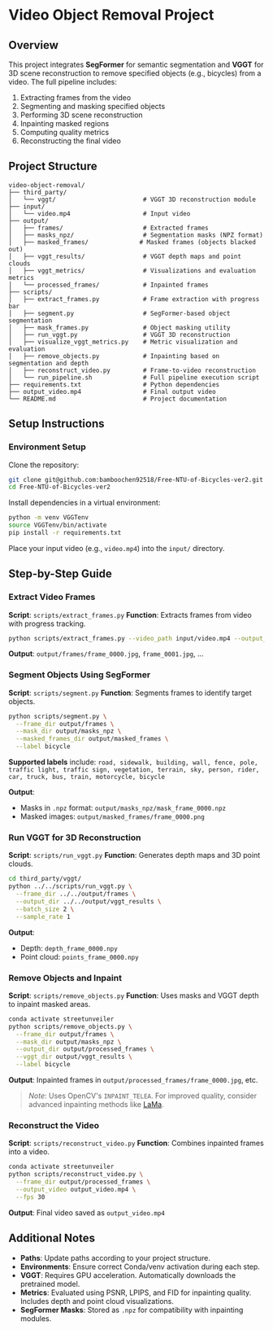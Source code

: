 # Video Object Removal Project

## Overview

This project integrates **SegFormer** for semantic segmentation and **VGGT** for 3D scene reconstruction to remove specified objects (e.g., bicycles) from a video. The full pipeline includes:

1. Extracting frames from the video
2. Segmenting and masking specified objects
3. Performing 3D scene reconstruction
4. Inpainting masked regions
5. Computing quality metrics
6. Reconstructing the final video

## Project Structure

```
video-object-removal/
├── third_party/
│   └── vggt/                        # VGGT 3D reconstruction module
├── input/
│   └── video.mp4                    # Input video
├── output/
│   ├── frames/                      # Extracted frames
│   ├── masks_npz/                   # Segmentation masks (NPZ format)
│   ├── masked_frames/              # Masked frames (objects blacked out)
│   ├── vggt_results/                # VGGT depth maps and point clouds
│   ├── vggt_metrics/                # Visualizations and evaluation metrics
│   └── processed_frames/            # Inpainted frames
├── scripts/
│   ├── extract_frames.py            # Frame extraction with progress bar
│   ├── segment.py                   # SegFormer-based object segmentation
│   ├── mask_frames.py               # Object masking utility
│   ├── run_vggt.py                  # VGGT 3D reconstruction
│   ├── visualize_vggt_metrics.py    # Metric visualization and evaluation
│   ├── remove_objects.py            # Inpainting based on segmentation and depth
│   ├── reconstruct_video.py         # Frame-to-video reconstruction
│   └── run_pipeline.sh              # Full pipeline execution script
├── requirements.txt                 # Python dependencies
├── output_video.mp4                 # Final output video
└── README.md                        # Project documentation
```

## Setup Instructions

### Environment Setup

Clone the repository:

```bash
git clone git@github.com:bamboochen92518/Free-NTU-of-Bicycles-ver2.git
cd Free-NTU-of-Bicycles-ver2
```

Install dependencies in a virtual environment:

```bash
python -m venv VGGTenv
source VGGTenv/bin/activate
pip install -r requirements.txt
```

Place your input video (e.g., `video.mp4`) into the `input/` directory.

## Step-by-Step Guide

### Extract Video Frames

**Script**: `scripts/extract_frames.py`
**Function**: Extracts frames from video with progress tracking.

```bash
python scripts/extract_frames.py --video_path input/video.mp4 --output_dir output/frames
```

**Output**: `output/frames/frame_0000.jpg`, `frame_0001.jpg`, ...

### Segment Objects Using SegFormer

**Script**: `scripts/segment.py`
**Function**: Segments frames to identify target objects.

```bash
python scripts/segment.py \
  --frame_dir output/frames \
  --mask_dir output/masks_npz \
  --masked_frames_dir output/masked_frames \
  --label bicycle
```

**Supported labels** include:
`road, sidewalk, building, wall, fence, pole, traffic light, traffic sign, vegetation, terrain, sky, person, rider, car, truck, bus, train, motorcycle, bicycle`

**Output**:

* Masks in `.npz` format: `output/masks_npz/mask_frame_0000.npz`
* Masked images: `output/masked_frames/frame_0000.png`

### Run VGGT for 3D Reconstruction

**Script**: `scripts/run_vggt.py`
**Function**: Generates depth maps and 3D point clouds.

```bash
cd third_party/vggt/
python ../../scripts/run_vggt.py \
  --frame_dir ../../output/frames \
  --output_dir ../../output/vggt_results \
  --batch_size 2 \
  --sample_rate 1
```

**Output**:

* Depth: `depth_frame_0000.npy`
* Point cloud: `points_frame_0000.npy`

### Remove Objects and Inpaint

**Script**: `scripts/remove_objects.py`
**Function**: Uses masks and VGGT depth to inpaint masked areas.

```bash
conda activate streetunveiler
python scripts/remove_objects.py \
  --frame_dir output/frames \
  --mask_dir output/masks_npz \
  --output_dir output/processed_frames \
  --vggt_dir output/vggt_results \
  --label bicycle
```

**Output**:
Inpainted frames in `output/processed_frames/frame_0000.jpg`, etc.

> *Note*: Uses OpenCV's `INPAINT_TELEA`. For improved quality, consider advanced inpainting methods like [LaMa](https://github.com/advimman/lama).

### Reconstruct the Video

**Script**: `scripts/reconstruct_video.py`
**Function**: Combines inpainted frames into a video.

```bash
conda activate streetunveiler
python scripts/reconstruct_video.py \
  --frame_dir output/processed_frames \
  --output_video output_video.mp4 \
  --fps 30
```

**Output**: Final video saved as `output_video.mp4`

## Additional Notes

* **Paths**: Update paths according to your project structure.
* **Environments**: Ensure correct Conda/venv activation during each step.
* **VGGT**: Requires GPU acceleration. Automatically downloads the pretrained model.
* **Metrics**: Evaluated using PSNR, LPIPS, and FID for inpainting quality. Includes depth and point cloud visualizations.
* **SegFormer Masks**: Stored as `.npz` for compatibility with inpainting modules.